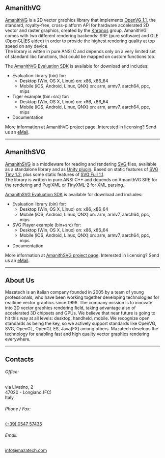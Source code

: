## AmanithVG <a class="jumptarget" name="amanithvg_section"></a>

[AmanithVG](http://mazatech.com/amanithvg) is a 2D vector graphics library that implements [OpenVG 1.1](https://www.khronos.org/openvg/), the standard, royalty-free, cross-platform API for hardware accelerated 2D vector and raster graphics, created by the [Khronos](https://www.khronos.org) group. AmanithVG comes with two different rendering backends: SRE (pure software) and GLE (OpenGL\|ES aided) in order to provide the highest rendering quality at top speed on any device.  
The library is witten in pure ANSI C and depends only on a very limited set of standard libc functions, that could be mapped on custom functions too.

The [AmanithVG Evaluation SDK](http://www.mazatech.com/downloads/amanithvg_v4_0_0_968_eval.zip) is available for download and includes:

* Evaluation library (bin) for:
	* Desktop (Win, OS X, Linux) on: x86, x86\_64
	* Mobile (iOS, Android, Linux, QNX) on: arm, armv7, aarch64, ppc, mips
* Tiger example (bin+src) for:
	* Desktop (Win, OS X, Linux) on: x86, x86\_64
	* Mobile (iOS, Android, Linux, QNX) on: arm, armv7, aarch64, ppc, mips
* Documentation

More information at [AmanithVG project page](http://mazatech.com/amanithvg). Interested in licensing? Send us an [eMail](mailto:sales@mazatech.com?subject=AmanithVG%20Licensing).

---
  
## AmanithSVG <a class="jumptarget" name="amanithsvg_section"></a>

[AmanithSVG](http://mazatech.com/amanithsvg) is a middleware for reading and rendering [SVG](https://it.wikipedia.org/wiki/Scalable_Vector_Graphics) files, available as a standalone library and as [Unity plugin](https://www.assetstore.unity3d.com/en/#!/content/19822). Based on static features of [SVG Tiny 1.2](https://www.w3.org/TR/SVGTiny12/), plus some static features of [SVG Full 1.1](https://www.w3.org/TR/SVG/).  
The library is written in pure ANSI C++ and depends on AmanithVG SRE for the rendering and [PugiXML](http://pugixml.org) or [TinyXML-2](http://www.grinninglizard.com/tinyxml2/) for XML parsing.

[AmanithSVG Evaluation SDK](http://www.mazatech.com/downloads/amanithsvg_v1_0_0_336_eval.zip) is available for download and includes:

* Evaluation library (bin) for:
	* Desktop (Win, OS X, Linux) on: x86, x86\_64
	* Mobile (iOS, Android, Linux, QNX) on: arm, armv7, aarch64, ppc, mips
* SVG Player example (bin+src) for:
	* Desktop (Win, OS X, Linux) on: x86, x86\_64
	* Mobile (iOS, Android, Linux, QNX) on: arm, armv7, aarch64, ppc, mips
* Documentation

More information at [AmanithSVG project page](http://mazatech.com/amanithsvg). Interested in licensing? Send us an [eMail](mailto:sales@mazatech.com?subject=AmanithSVG%20Licensing).

---

## About Us <a class="jumptarget" name="about_section"></a>

Mazatech is an italian company founded in 2005 by a team of young professionals, who have been working together developing technologies for realtime vector graphics since 1998. The company mission is to innovate into 2D vector graphics rendering field, taking advantage also of accelerated 3D chipsets and GPUs. We believe that near future is going to hit this way at all levels: desktop, handheld, mobile. We recognize open standards as being the key, so we actively support standards like OpenVG, SVG, OpenGL, OpenGL ES, Java(FX) among others. Mazatech develops the technology for enabling fast and high quality vector graphics rendering everywhere.

---

## Contacts <a class="jumptarget" name="contacts_section"></a>

###### Office:  
via Livatino, 2  
47020 - Longiano (FC)  
Italy  

###### Phone / Fax:  
[(+39) 0547 57435](tel:+39054757435)  

###### Email:  
[info@mazatech.com](mailto:info@mazatech.com)  

